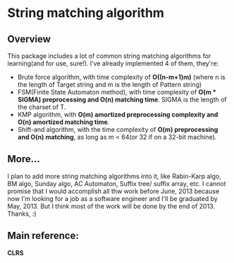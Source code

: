 # String matching algorithm
## Overview
This package includes a lot of common string matching algorithms for learning(and for use, sure!). I've already implemented 4 of them, they're:
* Brute force algorithm, with time complexity of __O((n-m+1)m)__ (where n is the length of Target string and m is the length of Pattern string)
* FSM(Finite State Automaton method), with time complexity of __O(m * SIGMA) preprocessing and O(n) matching time__. SIGMA is the length of the charset of T.
* KMP algorithm, with __O(m) amortized preprocessing complexity and O(n) amortized matching time__.
* Shift-and algorithm, with the time complexity of __O(m) preprocessing and O(n) matching__, as long as m &lt; 64(or 32 if on a 32-bit machine).

## More...
I plan to add more string matching algorithms into it, like Rabin-Karp algo, BM algo, Sunday algo, AC Automaton, Suffix tree/ suffix array, etc. I cannot promise that I would accomplish all thw work before June, 2013 because now I'm looking for a job as a software engineer and I'll be graduated by May, 2013. But I think most of the work will be done by the end of 2013. 
Thanks, :)

## Main reference:
__CLRS__
